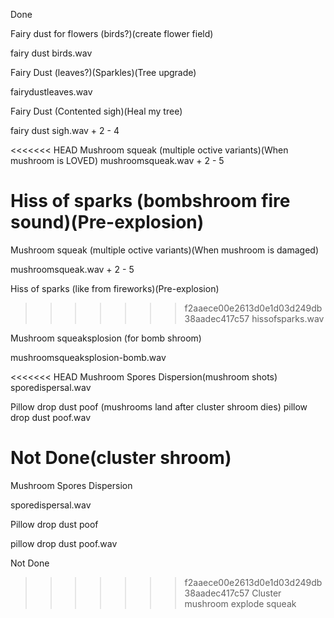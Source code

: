 Done

Fairy dust for flowers (birds?)(create flower field)

fairy dust birds.wav


Fairy Dust (leaves?)(Sparkles)(Tree upgrade)

fairydustleaves.wav


Fairy Dust (Contented sigh)(Heal my tree)

fairy dust sigh.wav + 2 - 4

<<<<<<< HEAD
Mushroom squeak (multiple octive variants)(When mushroom is LOVED)
mushroomsqueak.wav + 2 - 5

Hiss of sparks (bombshroom fire sound)(Pre-explosion)
=======

Mushroom squeak (multiple octive variants)(When mushroom is damaged)

mushroomsqueak.wav + 2 - 5


Hiss of sparks (like from fireworks)(Pre-explosion)

>>>>>>> f2aaece00e2613d0e1d03d249db38aadec417c57
hissofsparks.wav


Mushroom squeaksplosion (for bomb shroom)

mushroomsqueaksplosion-bomb.wav

<<<<<<< HEAD
Mushroom Spores Dispersion(mushroom shots)
sporedispersal.wav

Pillow drop dust poof (mushrooms land after cluster shroom dies)
pillow drop dust poof.wav

Not Done(cluster shroom)
=======

Mushroom Spores Dispersion

sporedispersal.wav


Pillow drop dust poof

pillow drop dust poof.wav


Not Done

>>>>>>> f2aaece00e2613d0e1d03d249db38aadec417c57
Cluster mushroom explode squeak